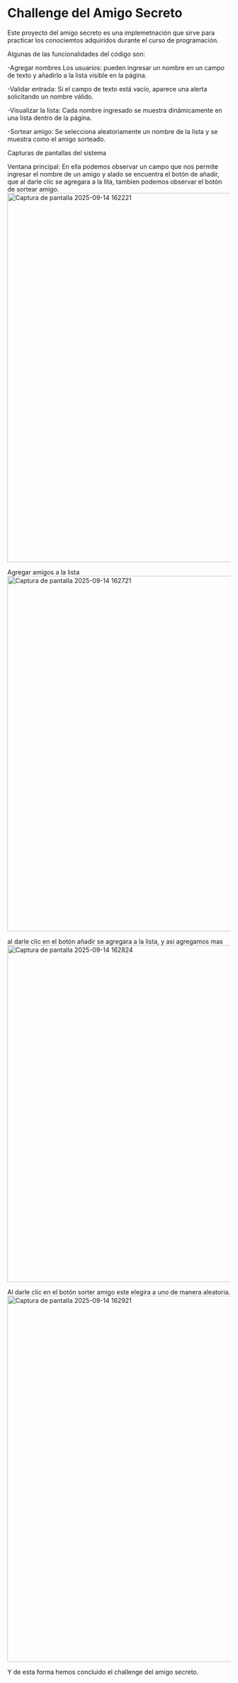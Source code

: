 <h1>Challenge del Amigo Secreto</h1>

Este proyecto del amigo secreto es una implemetnación que sirve para practicar los conociemtos adquiridos durante el curso de programación. 

Algunas de las funcionalidades del código son:

-Agregar nombres 
Los usuarios: pueden ingresar un nombre en un campo de texto y añadirlo a la lista visible en la página.

-Validar entrada:
Si el campo de texto está vacío, aparece una alerta solicitando un nombre válido.

-Visualizar la lista:
Cada nombre ingresado se muestra dinámicamente en una lista dentro de la página.

-Sortear amigo:
Se selecciona aleatoriamente un nombre de la lista y se muestra como el amigo sorteado.

Capturas de pantallas del sistema

Ventana principal: En ella podemos observar un campo que nos permite ingresar el nombre de un amigo y alado se encuentra el botón de añadir, que al darle clic se agregara a la lita, tambien podemos observar el botón de sortear amigo.
<img width="1852" height="833" alt="Captura de pantalla 2025-09-14 162221" src="https://github.com/user-attachments/assets/d57e8cb1-874f-4cc5-ab86-ebb22e951963" />

Agregar amigos a la lista
<img width="1465" height="802" alt="Captura de pantalla 2025-09-14 162721" src="https://github.com/user-attachments/assets/adf53f75-d3c5-431f-a333-b0f54cc0ff0f" />

al darle clic en el botón añadir se agregara a la lista, y asi agregamos mas 
<img width="1253" height="760" alt="Captura de pantalla 2025-09-14 162824" src="https://github.com/user-attachments/assets/ae0fd8da-890f-430b-8a3d-11543812e7f9" />

Al darle clic en el botón sorter amigo este elegira a uno de manera aleatoria.
<img width="1314" height="826" alt="Captura de pantalla 2025-09-14 162921" src="https://github.com/user-attachments/assets/37d2a4fd-cdbd-40e5-b6a5-54c3b7e1104a" />

Y de esta forma hemos concluido el challenge del amigo secreto.
